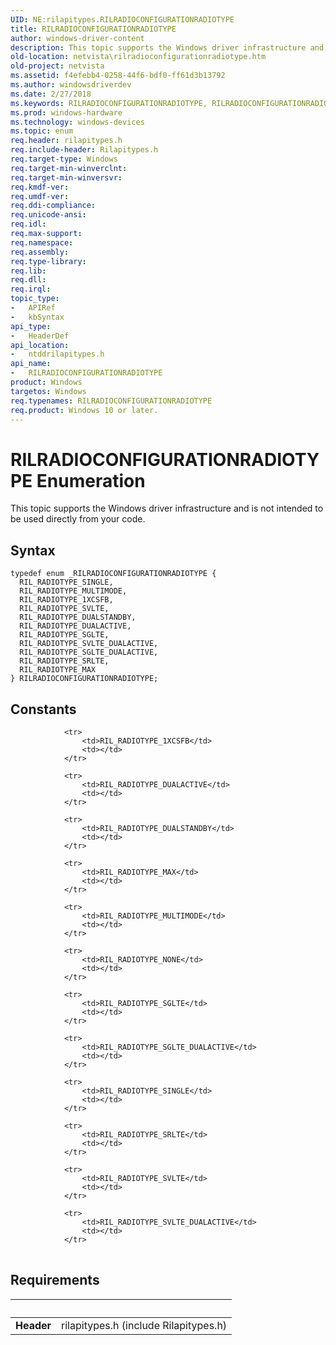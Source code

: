 ```yaml
---
UID: NE:rilapitypes.RILRADIOCONFIGURATIONRADIOTYPE
title: RILRADIOCONFIGURATIONRADIOTYPE
author: windows-driver-content
description: This topic supports the Windows driver infrastructure and is not intended to be used directly from your code.
old-location: netvista\rilradioconfigurationradiotype.htm
old-project: netvista
ms.assetid: f4efebb4-0258-44f6-bdf0-ff61d3b13792
ms.author: windowsdriverdev
ms.date: 2/27/2018
ms.keywords: RILRADIOCONFIGURATIONRADIOTYPE, RILRADIOCONFIGURATIONRADIOTYPE enumeration [Network Drivers Starting with Windows Vista], RIL_RADIOTYPE_1XCSFB, RIL_RADIOTYPE_DUALACTIVE, RIL_RADIOTYPE_DUALSTANDBY, RIL_RADIOTYPE_MAX, RIL_RADIOTYPE_MULTIMODE, RIL_RADIOTYPE_SGLTE, RIL_RADIOTYPE_SGLTE_DUALACTIVE, RIL_RADIOTYPE_SINGLE, RIL_RADIOTYPE_SRLTE, RIL_RADIOTYPE_SVLTE, RIL_RADIOTYPE_SVLTE_DUALACTIVE, netvista.rilradioconfigurationradiotype, ntddrilapitypes/RILRADIOCONFIGURATIONRADIOTYPE, ntddrilapitypes/RIL_RADIOTYPE_1XCSFB, ntddrilapitypes/RIL_RADIOTYPE_DUALACTIVE, ntddrilapitypes/RIL_RADIOTYPE_DUALSTANDBY, ntddrilapitypes/RIL_RADIOTYPE_MAX, ntddrilapitypes/RIL_RADIOTYPE_MULTIMODE, ntddrilapitypes/RIL_RADIOTYPE_SGLTE, ntddrilapitypes/RIL_RADIOTYPE_SGLTE_DUALACTIVE, ntddrilapitypes/RIL_RADIOTYPE_SINGLE, ntddrilapitypes/RIL_RADIOTYPE_SRLTE, ntddrilapitypes/RIL_RADIOTYPE_SVLTE, ntddrilapitypes/RIL_RADIOTYPE_SVLTE_DUALACTIVE
ms.prod: windows-hardware
ms.technology: windows-devices
ms.topic: enum
req.header: rilapitypes.h
req.include-header: Rilapitypes.h
req.target-type: Windows
req.target-min-winverclnt: 
req.target-min-winversvr: 
req.kmdf-ver: 
req.umdf-ver: 
req.ddi-compliance: 
req.unicode-ansi: 
req.idl: 
req.max-support: 
req.namespace: 
req.assembly: 
req.type-library: 
req.lib: 
req.dll: 
req.irql: 
topic_type:
-	APIRef
-	kbSyntax
api_type:
-	HeaderDef
api_location:
-	ntddrilapitypes.h
api_name:
-	RILRADIOCONFIGURATIONRADIOTYPE
product: Windows
targetos: Windows
req.typenames: RILRADIOCONFIGURATIONRADIOTYPE
req.product: Windows 10 or later.
---
```


# RILRADIOCONFIGURATIONRADIOTYPE Enumeration
This topic supports the Windows driver infrastructure and is not intended to be used directly from your code.

## Syntax
````
typedef enum _RILRADIOCONFIGURATIONRADIOTYPE { 
  RIL_RADIOTYPE_SINGLE,
  RIL_RADIOTYPE_MULTIMODE,
  RIL_RADIOTYPE_1XCSFB,
  RIL_RADIOTYPE_SVLTE,
  RIL_RADIOTYPE_DUALSTANDBY,
  RIL_RADIOTYPE_DUALACTIVE,
  RIL_RADIOTYPE_SGLTE,
  RIL_RADIOTYPE_SVLTE_DUALACTIVE,
  RIL_RADIOTYPE_SGLTE_DUALACTIVE,
  RIL_RADIOTYPE_SRLTE,
  RIL_RADIOTYPE_MAX
} RILRADIOCONFIGURATIONRADIOTYPE;
````

## Constants

<table>
            
                <tr>
                    <td>RIL_RADIOTYPE_1XCSFB</td>
                    <td></td>
                </tr>
            
                <tr>
                    <td>RIL_RADIOTYPE_DUALACTIVE</td>
                    <td></td>
                </tr>
            
                <tr>
                    <td>RIL_RADIOTYPE_DUALSTANDBY</td>
                    <td></td>
                </tr>
            
                <tr>
                    <td>RIL_RADIOTYPE_MAX</td>
                    <td></td>
                </tr>
            
                <tr>
                    <td>RIL_RADIOTYPE_MULTIMODE</td>
                    <td></td>
                </tr>
            
                <tr>
                    <td>RIL_RADIOTYPE_NONE</td>
                    <td></td>
                </tr>
            
                <tr>
                    <td>RIL_RADIOTYPE_SGLTE</td>
                    <td></td>
                </tr>
            
                <tr>
                    <td>RIL_RADIOTYPE_SGLTE_DUALACTIVE</td>
                    <td></td>
                </tr>
            
                <tr>
                    <td>RIL_RADIOTYPE_SINGLE</td>
                    <td></td>
                </tr>
            
                <tr>
                    <td>RIL_RADIOTYPE_SRLTE</td>
                    <td></td>
                </tr>
            
                <tr>
                    <td>RIL_RADIOTYPE_SVLTE</td>
                    <td></td>
                </tr>
            
                <tr>
                    <td>RIL_RADIOTYPE_SVLTE_DUALACTIVE</td>
                    <td></td>
                </tr>
</table>


## Requirements
| &nbsp; | &nbsp; |
| ---- |:---- |
| **Header** | rilapitypes.h (include Rilapitypes.h) |